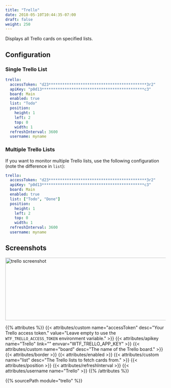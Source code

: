 ```yaml
---
title: "Trello"
date: 2018-05-10T10:44:35-07:00
draft: false
weight: 250
---
```


Displays all Trello cards on specified lists.

## Configuration

### Single Trello List

```yaml
trello:
  accessToken: "d23*******************************************3r2"
  apiKey: "p0d13*********************************************c3"
  board: Main
  enabled: true
  list: "Todo"
  position:
    height: 1
    left: 2
    top: 0
    width: 1
  refreshInterval: 3600
  username: myname
```

### Multiple Trello Lists

If you want to monitor multiple Trello lists, use the following
configuration (note the difference in `list`):

```yaml
trello:
  accessToken: "d23*******************************************3r2"
  apiKey: "p0d13*********************************************c3"
  board: Main
  enabled: true
  list: ["Todo", "Done"]
  position:
    height: 1
    left: 2
    top: 0
    width: 1
  refreshInterval: 3600
  username: myname
```

## Screenshots

<img class="screenshot" src="/imgs/modules/trello.png" width="640" height="197" alt="trello screenshot" />

{{% attributes %}}
  {{< attributes/custom name="accessToken" desc="Your Trello access token." value="Leave empty to use the `WTF_TRELLO_ACCESS_TOKEN` environment variable." >}}
  {{< attributes/apikey name="Trello" link="" envvar="WTF_TRELLO_APP_KEY" >}}
  {{< attributes/custom name="board" desc="The name of the Trello board." >}}
  {{< attributes/border >}}
  {{< attributes/enabled >}}
  {{< attributes/custom name="list" desc="The Trello lists to fetch cards from." >}}
  {{< attributes/position >}}
  {{< attributes/refreshInterval >}}
  {{< attributes/username name="Trello" >}}
{{% /attributes %}}

{{% sourcePath module="trello" %}}